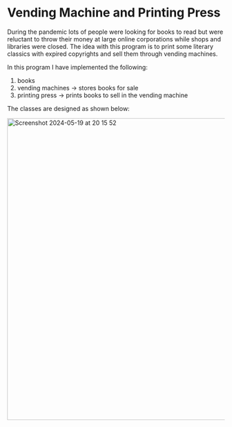 # Vending Machine and Printing Press

During the pandemic lots of people were looking for books to read but were reluctant to throw their money at large online corporations while shops and libraries were closed. The idea with this program is to print some literary classics with expired copyrights and sell them through vending machines.

In this program I have implemented the following:
1. books
2. vending machines -> stores books for sale
3. printing press -> prints books to sell in the vending machine

The classes are designed as shown below:


<img width="700" alt="Screenshot 2024-05-19 at 20 15 52" src="https://github.com/Dxksh/VendingMachine/assets/87981776/fb95a2f0-afc6-4635-ad4d-efe42cfbbab1">
